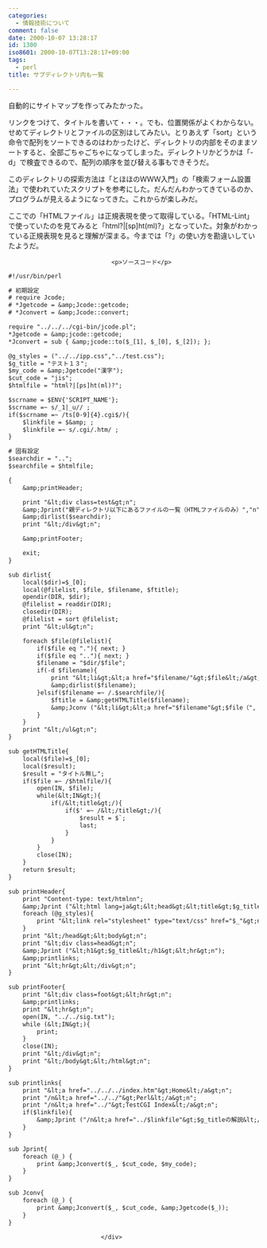 ```yaml
---
categories:
  - 情報技術について
comment: false
date: 2000-10-07 13:28:17
id: 1300
iso8601: 2000-10-07T13:28:17+09:00
tags:
  - perl
title: サブディレクトリ内も一覧

---
```


<div class="entry-body">
                                 <p>自動的にサイトマップを作ってみたかった。 </p>

<p>リンクをつけて、タイトルを書いて・・・。でも、位置関係がよくわからない。せめてディレクトリとファイルの区別はしてみたい。とりあえず「sort」という命令で配列をソートできるのはわかったけど、ディレクトリの内部をそのままソートすると、全部ごちゃごちゃになってしまった。ディレクトリかどうかは「-d」で検査できるので、配列の順序を並び替える事もできそうだ。 </p>

<p>このディレクトリの探索方法は「とほほのＷＷＷ入門」の「検索フォーム設置法」で使われていたスクリプトを参考にした。だんだんわかってきているのか、プログラムが見えるようになってきた。これからが楽しみだ。 </p>

<p>ここでの「HTMLファイル」は正規表現を使って取得している。「HTML-Lint」で使っていたのを見てみると「html?|[sp]ht(ml)?」となっていた。対象がわかっている正規表現を見ると理解が深まる。今までは「?」の使い方を勘違いしていたようだ。</p>
                              
                                 <p>ソースコード</p>

```default
#!/usr/bin/perl

# 初期設定
# require Jcode;
# *Jgetcode = &amp;Jcode::getcode;
# *Jconvert = &amp;Jcode::convert;

require "../../../cgi-bin/jcode.pl";
*Jgetcode = &amp;jcode::getcode;
*Jconvert = sub { &amp;jcode::to($_[1], $_[0], $_[2]); };

@g_styles = ("../../ipp.css","../test.css");
$g_title = "テスト１３";
$my_code = &amp;Jgetcode("漢字");
$cut_code = "jis";
$htmlfile = "html?|[ps]ht(ml)?";

$scrname = $ENV{'SCRIPT_NAME'};
$scrname =~ s/_1|_u// ;
if($scrname =~ /ts[0-9]{4}.cgi$/){
    $linkfile = $&amp; ;
    $linkfile =~ s/.cgi/.htm/ ;
}

# 固有設定
$searchdir = "..";
$searchfile = $htmlfile;

{
    &amp;printHeader;

    print "&lt;div class=test&gt;n";
    &amp;Jprint("親ディレクトリ以下にあるファイルの一覧（HTMLファイルのみ）","n");
    &amp;dirlist($searchdir);
    print "&lt;/div&gt;n";

    &amp;printFooter;

    exit;
}

sub dirlist{
    local($dir)=$_[0];
    local(@filelist, $file, $filename, $ftitle);
    opendir(DIR, $dir);
    @filelist = readdir(DIR);
    closedir(DIR);
    @filelist = sort @filelist;
    print "&lt;ul&gt;n";

    foreach $file(@filelist){
        if($file eq "."){ next; }
        if($file eq ".."){ next; }
        $filename = "$dir/$file";
        if(-d $filename){
            print "&lt;li&gt;&lt;a href="$filename/"&gt;$file&lt;/a&gt;n";
            &amp;dirlist($filename);
        }elsif($filename =~ /.$searchfile/){
            $ftitle = &amp;getHTMLTitle($filename);
            &amp;Jconv ("&lt;li&gt;&lt;a href="$filename"&gt;$file（", $ftitle, "）&lt;/a&gt;n");
        }
    }
    print "&lt;/ul&gt;n";
}

sub getHTMLTitle{
    local($file)=$_[0];
    local($result);
    $result = "タイトル無し";
    if($file =~ /$htmlfile/){
        open(IN, $file);
        while(&lt;IN&gt;){
            if(/&lt;title&gt;/){
                if($' =~ /&lt;/title&gt;/){
                    $result = $`;
                    last;
                }
            }
        }
        close(IN);
    }
    return $result;
}

sub printHeader{
    print "Content-type: text/htmlnn";
    &amp;Jprint ("&lt;html lang=ja&gt;&lt;head&gt;&lt;title&gt;$g_title&lt;/title&gt;n");
    foreach (@g_styles){
        print "&lt;link rel="stylesheet" type="text/css" href="$_"&gt;n";
    }
    print "&lt;/head&gt;&lt;body&gt;n";
    print "&lt;div class=head&gt;n";
    &amp;Jprint ("&lt;h1&gt;$g_title&lt;/h1&gt;&lt;hr&gt;n");
    &amp;printlinks;
    print "&lt;hr&gt;&lt;/div&gt;n";
}

sub printFooter{
    print "&lt;div class=foot&gt;&lt;hr&gt;n";
    &amp;printlinks;
    print "&lt;hr&gt;n";
    open(IN, "../../sig.txt");
    while (&lt;IN&gt;){
        print;
    }
    close(IN);
    print "&lt;/div&gt;n";
    print "&lt;/body&gt;&lt;/html&gt;n";
}

sub printlinks{
    print "&lt;a href="../../../index.htm"&gt;Home&lt;/a&gt;n";
    print "/n&lt;a href="../../"&gt;Perl&lt;/a&gt;n";
    print "/n&lt;a href="../"&gt;TestCGI Index&lt;/a&gt;n";
    if($linkfile){
        &amp;Jprint ("/n&lt;a href="../$linkfile"&gt;$g_titleの解説&lt;/a&gt;n");
    }
}

sub Jprint{
    foreach (@_) {
        print &amp;Jconvert($_, $cut_code, $my_code);
    }
}

sub Jconv{
    foreach (@_) {
        print &amp;Jconvert($_, $cut_code, &amp;Jgetcode($_));
    }
}
```
                              </div>
    	